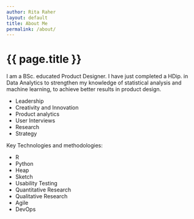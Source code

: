 ```yaml
---
author: Rita Raher
layout: default
title: About Me
permalink: /about/
---
```

<h1>{{ page.title }}</h1>

I am a BSc. educated Product Designer. I have just completed a HDip. in Data Analytics to strengthen my knowledge of statistical analysis and machine learning, to achieve better results in product design.

- Leadership
- Creativity and Innovation
- Product analytics
- User Interviews
- Research
- Strategy

Key Technologies and methodologies:
- R
- Python
- Heap
- Sketch
- Usability Testing
- Quantitative Research
- Qualitative Research
- Agile
- DevOps

